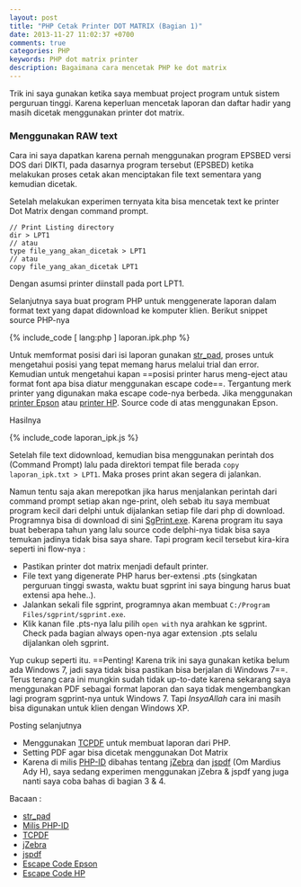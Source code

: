 ```yaml
---
layout: post
title: "PHP Cetak Printer DOT MATRIX (Bagian 1)"
date: 2013-11-27 11:02:37 +0700
comments: true
categories: PHP
keywords: PHP dot matrix printer
description: Bagaimana cara mencetak PHP ke dot matrix
---
```


Trik ini saya gunakan ketika saya membuat project program untuk sistem perguruan tinggi. Karena keperluan mencetak laporan dan daftar hadir yang masih dicetak menggunakan printer dot matrix.

### Menggunakan RAW text
Cara ini saya dapatkan karena pernah menggunakan program EPSBED versi DOS dari DIKTI, pada dasarnya program tersebut (EPSBED) ketika melakukan proses cetak akan menciptakan file text sementara yang kemudian dicetak.

Setelah melakukan experimen ternyata kita bisa mencetak text ke printer Dot Matrix dengan command prompt.
	
    // Print Listing directory
    dir > LPT1
    // atau
    type file_yang_akan_dicetak > LPT1
    // atau
    copy file_yang_akan_dicetak LPT1
    
Dengan asumsi printer diinstall pada port LPT1.

Selanjutnya saya buat program PHP untuk menggenerate laporan dalam format text yang dapat didownload ke komputer klien. Berikut snippet source PHP-nya

<!-- more -->

{% include_code [ lang:php ] laporan.ipk.php  %}

Untuk memformat posisi dari isi laporan gunakan [str_pad](http://www.php.net/str_pad), proses untuk mengetahui posisi yang tepat memang harus melalui trial dan error. Kemudian untuk mengetahui kapan ==posisi printer harus meng-eject atau format font apa bisa diatur menggunakan escape code==. Tergantung merk printer yang digunakan maka escape code-nya berbeda. Jika menggunakan [printer Epson](http://www.lprng.com/DISTRIB/RESOURCES/PPD/epson.htm) atau [printer HP](http://www.devenezia.com/docs/HP/index.html?2-esc-code). Source code di atas menggunakan Epson.

Hasilnya

{% include_code laporan_ipk.js %}

Setelah file text didownload, kemudian bisa menggunakan perintah dos (Command Prompt) lalu pada direktori tempat file berada `copy laporan_ipk.txt > LPT1`. Maka proses print akan segera di jalankan.

Namun tentu saja akan merepotkan jika harus menjalankan perintah dari command prompt setiap akan nge-print, oleh sebab itu saya membuat program kecil dari delphi untuk dijalankan setiap file dari php di download. Programnya bisa di download di sini [SgPrint.exe](https://dl.dropboxusercontent.com/u/328320/sgprint.exe). Karena program itu saya buat beberapa tahun yang lalu source code delphi-nya tidak bisa saya temukan jadinya tidak bisa saya share. Tapi program kecil tersebut kira-kira seperti ini flow-nya :

- Pastikan printer dot matrix menjadi default printer.
- File text yang digenerate PHP harus ber-extensi .pts (singkatan perguruan tinggi swasta, waktu buat sgprint ini saya bingung harus buat extensi apa hehe..).
- Jalankan sekali file sgprint, programnya akan membuat `C:/Program Files/sgprint/sgprint.exe`.
- Klik kanan file .pts-nya lalu pilih `open with` nya arahkan ke sgprint. Check pada bagian always open-nya agar extension .pts selalu dijalankan oleh sgprint.

Yup cukup seperti itu. ==Penting! Karena trik ini saya gunakan ketika belum ada Windows 7, jadi saya tidak bisa pastikan bisa berjalan di Windows 7==. Terus terang cara ini mungkin sudah tidak up-to-date karena sekarang saya menggunakan PDF sebagai format laporan dan saya tidak mengembangkan lagi program sgprint-nya untuk Windows 7. Tapi *InsyaAllah* cara ini masih bisa digunakan untuk klien dengan Windows XP.

Posting selanjutnya

- Menggunakan [TCPDF](http://tcpdf.org) untuk membuat laporan dari PHP.
- Setting PDF agar bisa dicetak menggunakan Dot Matrix
- Karena di milis [PHP-ID](http://groups.yahoo.com/neo/groups/id-php/info) dibahas tentang [jZebra](https://code.google.com/p/jzebra/) dan [jspdf](http://parall.ax/products/jspdf) (Om Mardius Ady H), saya sedang experimen menggunakan jZebra & jspdf yang juga nanti saya coba bahas di bagian 3 & 4.

Bacaan :

- [str_pad](http://www.php.net/str_pad)
- [Milis PHP-ID]( http://id-php.org/)
- [TCPDF](http://tcpdf.org)
- [jZebra](https://code.google.com/p/jzebra/)
- [jspdf](http://parall.ax/products/jspdf)
- [Escape Code Epson](http://www.lprng.com/DISTRIB/RESOURCES/PPD/epson.htm)
- [Escape Code HP](http://www.devenezia.com/docs/HP/index.html?2-esc-code)

